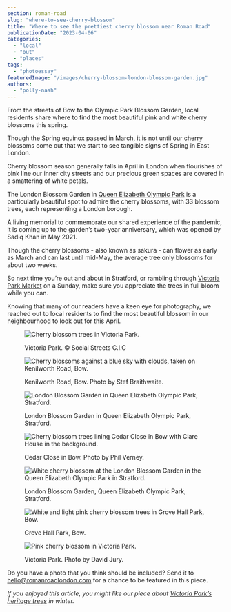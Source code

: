 ```yaml
---
section: roman-road
slug: "where-to-see-cherry-blossom"
title: "Where to see the prettiest cherry blossom near Roman Road"
publicationDate: "2023-04-06"
categories: 
  - "local"
  - "out"
  - "places"
tags: 
  - "photoessay"
featuredImage: "/images/cherry-blossom-london-blossom-garden.jpg"
authors: 
  - "polly-nash"
---
```


From the streets of Bow to the Olympic Park Blossom Garden, local residents share where to find the most beautiful pink and white cherry blossoms this spring.

Though the Spring equinox passed in March, it is not until our cherry blossoms come out that we start to see tangible signs of Spring in East London. 

Cherry blossom season generally falls in April in London when flourishes of pink line our inner city streets and our precious green spaces are covered in a smattering of white petals.   

The London Blossom Garden in [Queen Elizabeth Olympic Park](https://romanroadlondon.com/ten-years-on-queen-elizabeth-olympic-park/) is a particularly beautiful spot to admire the cherry blossoms, with 33 blossom trees, each representing a London borough. 

A living memorial to commemorate our shared experience of the pandemic, it is coming up to the garden’s two-year anniversary, which was opened by Sadiq Khan in May 2021.  

Though the cherry blossoms - also known as sakura - can flower as early as March and can last until mid-May, the average tree only blossoms for about two weeks. 

So next time you’re out and about in Stratford, or rambling through [Victoria Park Market](https://romanroadlondon.com/victoria-park-market/) on a Sunday, make sure you appreciate the trees in full bloom while you can. 

Knowing that many of our readers have a keen eye for photography, we reached out to local residents to find the most beautiful blossom in our neighbourhood to look out for this April.

<figure>

![Cherry blossom trees in Victoria Park.](/images/cherry-blossom-victoria-park-1024x683.jpg)

<figcaption>

Victoria Park. © Social Streets C.I.C

</figcaption>

</figure>

<figure>

![Cherry blossoms against a blue sky with clouds, taken on Kenilworth Road, Bow.](/images/kenilworth-road-cherry-blossom-1024x683.jpg)

<figcaption>

Kenilworth Road, Bow. Photo by Stef Braithwaite.

</figcaption>

</figure>

<figure>

![London Blossom Garden in Queen Elizabeth Olympic Park, Stratford.](/images/london-blossom-garden-queen-elizabeth-olympic-park-1024x683.jpg)

<figcaption>

London Blossom Garden in Queen Elizabeth Olympic Park, Stratford.

</figcaption>

</figure>

<figure>

![Cherry blossom trees lining Cedar Close in Bow with Clare House in the background.](/images/cherry-blossom-cedar-close-phil-verney-1024x683.jpg)

<figcaption>

Cedar Close in Bow. Photo by Phil Verney.

</figcaption>

</figure>

<figure>

![White cherry blossom at the London Blossom Garden in the Queen Elizabeth Olympic Park in Stratford.](/images/cherry-blossom-london-blossom-garden-1024x683.jpg)

<figcaption>

London Blossom Garden, Queen Elizabeth Olympic Park, Stratford.

</figcaption>

</figure>

<figure>

![White and light pink cherry blossom trees in Grove Hall Park, Bow.](/images/grove-hall-cherry-blossom-1024x683.jpg)

<figcaption>

Grove Hall Park, Bow.

</figcaption>

</figure>

<figure>

![Pink cherry blossom in Victoria Park.](/images/cherry-blossom-victoria-park-david-jury-victoria-park-1024x683.jpg)

<figcaption>

Victoria Park. Photo by David Jury.

</figcaption>

</figure>

Do you have a photo that you think should be included? Send it to hello@romanroadlondon.com for a chance to be featured in this piece.

_If you enjoyed this article, you might like our piece about_ [_Victoria Park’s heritage trees_](https://romanroadlondon.com/victoria-park-heritage-trees-winter/) _in winter._  


